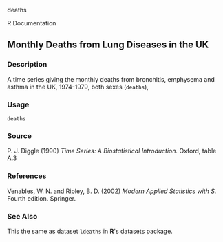 deaths

R Documentation

##  Monthly Deaths from Lung Diseases in the UK

### Description

A time series giving the monthly deaths from bronchitis, emphysema and asthma
in the UK, 1974-1979, both sexes (`deaths`),

### Usage

    
    deaths

### Source

P. J. Diggle (1990) _Time Series: A Biostatistical Introduction._ Oxford,
table A.3

### References

Venables, W. N. and Ripley, B. D. (2002) _Modern Applied Statistics with S._
Fourth edition. Springer.

### See Also

This the same as dataset `ldeaths` in **R**'s datasets package.

